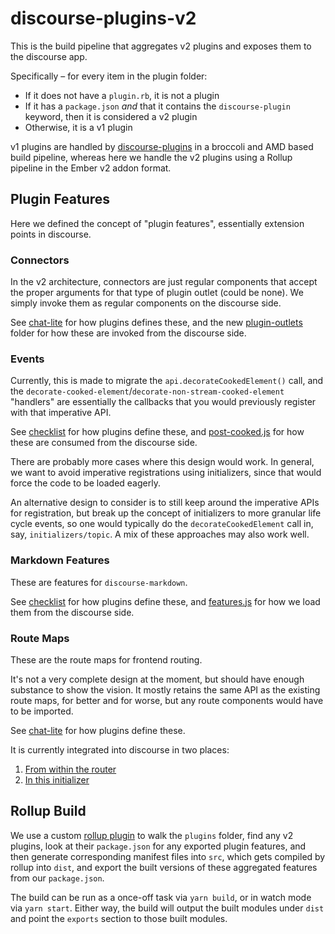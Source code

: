 # discourse-plugins-v2

This is the build pipeline that aggregates v2 plugins and exposes them to the
discourse app.

Specifically – for every item in the plugin folder:

* If it does not have a `plugin.rb`, it is not a plugin
* If it has a `package.json` _and_ that it contains the `discourse-plugin`
  keyword, then it is considered a v2 plugin
* Otherwise, it is a v1 plugin

v1 plugins are handled by [discourse-plugins](../discourse-plugins/) in a
broccoli and AMD based build pipeline, whereas here we handle the v2 plugins
using a Rollup pipeline in the Ember v2 addon format.

## Plugin Features

Here we defined the concept of "plugin features", essentially extension points
in discourse.

### Connectors

In the v2 architecture, connectors are just regular components that accept the
proper arguments for that type of plugin outlet (could be none). We simply
invoke them as regular components on the discourse side.

See [chat-lite](../../../../plugins/chat-lite/src/connectors/) for how plugins
defines these, and the new [plugin-outlets](../../app/assets/javascripts/discourse/app/components/plugin-outlets/)
folder for how these are invoked from the discourse side.

### Events

Currently, this is made to migrate the `api.decorateCookedElement()` call, and
the `decorate-cooked-element`/`decorate-non-stream-cooked-element` "handlers"
are essentially the callbacks that you would previously register with that
imperative API.

See [checklist](../../../../plugins/checklist/assets/javascripts/events/) for
how plugins define these, and [post-cooked.js](../discourse/app/widgets/post-cooked.js)
for how these are consumed from the discourse side.

There are probably more cases where this design would work. In general, we want
to avoid imperative registrations using initializers, since that would force
the code to be loaded eagerly.

An alternative design to consider is to still keep around the imperative APIs
for registration, but break up the concept of initializers to more granular
life cycle events, so one would typically do the `decorateCookedElement` call
in, say, `initializers/topic`. A mix of these approaches may also work well.

### Markdown Features

These are features for `discourse-markdown`.

See [checklist](../../../../plugins/checklist/assets/javascripts/markdown-features/)
for how plugins define these, and [features.js](../../app/assets/javascripts/discourse/app/static/markdown-it/features.js)
for how we load them from the discourse side.

### Route Maps

These are the route maps for frontend routing.

It's not a very complete design at the moment, but should have enough substance
to show the vision. It mostly retains the same API as the existing route maps,
for better and for worse, but any route components would have to be imported.

See [chat-lite](../../../../plugins/chat-lite/src/route-maps/) for how plugins
define these.

It is currently integrated into discourse in two places:

1. [From within the router](../discourse/app/mapping-router.js)
2. [In this initializer](../discourse/app/instance-initializers/register-plugin-routes.js)

## Rollup Build

We use a custom [rollup plugin](./lib/compile-plugin-features.cjs) to walk the
`plugins` folder, find any v2 plugins, look at their `package.json` for any
exported plugin features, and then generate corresponding manifest files into
`src`, which gets compiled by rollup into `dist`, and export the built versions
of these aggregated features from our `package.json`.

The build can be run as a once-off task via `yarn build`, or in watch mode via
`yarn start`. Either way, the build will output the built modules under `dist`
and point the `exports` section to those built modules.
